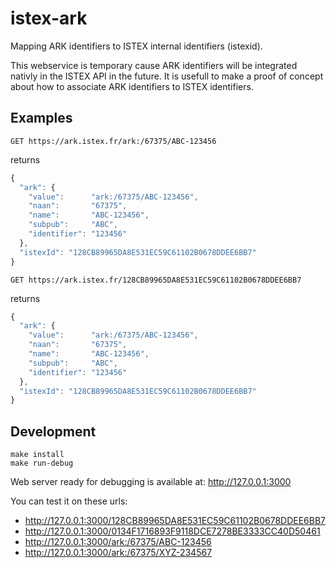 # istex-ark

Mapping ARK identifiers to ISTEX internal identifiers (istexid).

This webservice is temporary cause ARK identifiers will be integrated nativly in the ISTEX API in the future. It is usefull to make a proof of concept about how to associate ARK identifiers to ISTEX identifiers. 

## Examples

```
GET https://ark.istex.fr/ark:/67375/ABC-123456
```

returns

```javascript
{
  "ark": {
    "value":      "ark:/67375/ABC-123456",
    "naan":       "67375",
    "name":       "ABC-123456",
    "subpub":     "ABC",
    "identifier": "123456"
  },
  "istexId": "128CB89965DA8E531EC59C61102B0678DDEE6BB7"
}
```

```
GET https://ark.istex.fr/128CB89965DA8E531EC59C61102B0678DDEE6BB7
```

returns

```javascript
{
  "ark": {
    "value":      "ark:/67375/ABC-123456",
    "naan":       "67375",
    "name":       "ABC-123456",
    "subpub":     "ABC",
    "identifier": "123456"
  },
  "istexId": "128CB89965DA8E531EC59C61102B0678DDEE6BB7"
}
```


## Development

```
make install
make run-debug
```

Web server ready for debugging is available at: http://127.0.0.1:3000

You can test it on these urls:
- http://127.0.0.1:3000/128CB89965DA8E531EC59C61102B0678DDEE6BB7
- http://127.0.0.1:3000/0134F1716893F9118DCE7278BE3333CC40D50461
- http://127.0.0.1:3000/ark:/67375/ABC-123456
- http://127.0.0.1:3000/ark:/67375/XYZ-234567